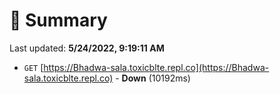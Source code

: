 # 📖 Summary
Last updated: **5/24/2022, 9:19:11 AM**

- `GET` [https://Bhadwa-sala.toxicblte.repl.co](https://Bhadwa-sala.toxicblte.repl.co) - **Down** (10192ms)

